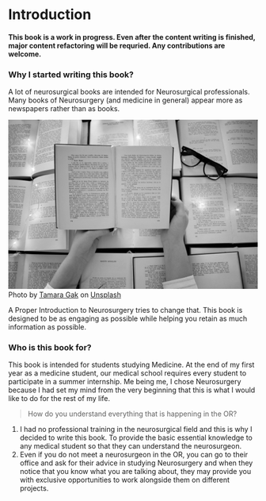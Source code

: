 # Introduction
#### This book is a work in progress. Even after the content writing is finished, major content refactoring will be requried. Any contributions are welcome.

### Why I started writing this book?
A lot of neurosurgical books are intended for Neurosurgical professionals. Many books of Neurosurgery (and medicine in general) appear more as newspapers rather than as books.

![Books Picture](./images/tamara-gak-8StnO-aqV7o-unsplash.jpg)
Photo by <a href="https://unsplash.com/es/@tamara_photography?utm_source=unsplash&utm_medium=referral&utm_content=creditCopyText">Tamara Gak</a> on <a href="https://unsplash.com/s/photos/book-text?utm_source=unsplash&utm_medium=referral&utm_content=creditCopyText">Unsplash</a>

A Proper Introduction to Neurosurgery tries to change that. This book is designed to be as engaging as possible while helping you retain as much information as possible.

### Who is this book for?
This book is intended for students studying Medicine. At the end of my first year as a medicine student, our medical school requires every student to participate in a summer internship. Me being me, I chose Neurosurgery because I had set my mind from the very beginning that this is what I would like to do for the rest of my life.
>How do you understand everything that is happening in the OR?
1. I had no professional training in the neurosurgical field and this is why I decided to write this book. To provide the basic essential knowledge to any medical student so that they can understand the neurosurgeon.
2. Even if you do not meet a neurosurgeon in the OR, you can go to their office and ask for their advice in studying Neurosurgery and when they notice that you know what you are talking about, they may provide you with exclusive opportunities to work alongside them on different projects.
